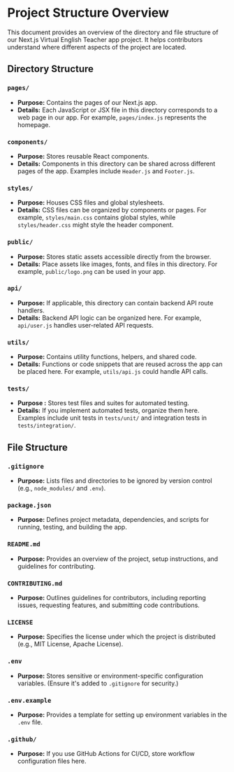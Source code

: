 # Project Structure Overview

This document provides an overview of the directory and file structure of our Next.js Virtual English Teacher app project. It helps contributors understand where different aspects of the project are located.

## Directory Structure

### `pages/`

- **Purpose:** Contains the pages of our Next.js app.
- **Details:** Each JavaScript or JSX file in this directory corresponds to a web page in our app. For example, `pages/index.js` represents the homepage.

### `components/`

- **Purpose:** Stores reusable React components.
- **Details:** Components in this directory can be shared across different pages of the app. Examples include `Header.js` and `Footer.js`.

### `styles/`

- **Purpose:** Houses CSS files and global stylesheets.
- **Details:** CSS files can be organized by components or pages. For example, `styles/main.css` contains global styles, while `styles/header.css` might style the header component.

### `public/`

- **Purpose:** Stores static assets accessible directly from the browser.
- **Details:** Place assets like images, fonts, and files in this directory. For example, `public/logo.png` can be used in your app.

### `api/`

- **Purpose:** If applicable, this directory can contain backend API route handlers.
- **Details:** Backend API logic can be organized here. For example, `api/user.js` handles user-related API requests.

### `utils/`

- **Purpose:** Contains utility functions, helpers, and shared code.
- **Details:** Functions or code snippets that are reused across the app can be placed here. For example, `utils/api.js` could handle API calls.

### `tests/`

- **Purpose :** Stores test files and suites for automated testing.
- **Details:** If you implement automated tests, organize them here. Examples include unit tests in `tests/unit/` and integration tests in `tests/integration/`.

## File Structure

### `.gitignore`

- **Purpose:** Lists files and directories to be ignored by version control (e.g., `node_modules/` and `.env`).

### `package.json`

- **Purpose:** Defines project metadata, dependencies, and scripts for running, testing, and building the app.

### `README.md`

- **Purpose:** Provides an overview of the project, setup instructions, and guidelines for contributing.

### `CONTRIBUTING.md`

- **Purpose:** Outlines guidelines for contributors, including reporting issues, requesting features, and submitting code contributions.

### `LICENSE`

- **Purpose:** Specifies the license under which the project is distributed (e.g., MIT License, Apache License).

### `.env` 

- **Purpose:** Stores sensitive or environment-specific configuration variables. (Ensure it's added to `.gitignore` for security.)

### `.env.example` 

- **Purpose:** Provides a template for setting up environment variables in the `.env` file.

### `.github/` 

- **Purpose:** If you use GitHub Actions for CI/CD, store workflow configuration files here.

